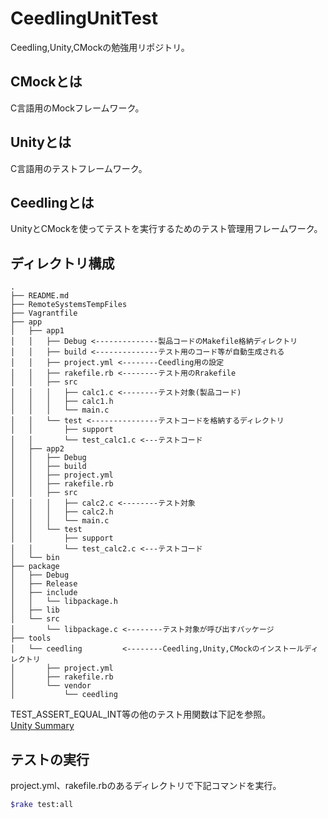 CeedlingUnitTest
=================

Ceedling,Unity,CMockの勉強用リポジトリ。

CMockとは
----------------
C言語用のMockフレームワーク。

Unityとは
---------
C言語用のテストフレームワーク。

Ceedlingとは
------------
UnityとCMockを使ってテストを実行するためのテスト管理用フレームワーク。

ディレクトリ構成
-----------------
```
.  
├── README.md  
├── RemoteSystemsTempFiles  
├── Vagrantfile  
├── app  
│   ├── app1  
│   │   ├── Debug <--------------製品コードのMakefile格納ディレクトリ  
│   │   ├── build <--------------テスト用のコード等が自動生成される  
│   │   ├── project.yml <--------Ceedling用の設定  
│   │   ├── rakefile.rb <--------テスト用のRrakefile  
│   │   ├── src  
│   │   │   ├── calc1.c <--------テスト対象(製品コード)  
│   │   │   ├── calc1.h  
│   │   │   └── main.c  
│   │   └── test <---------------テストコードを格納するディレクトリ  
│   │       ├── support  
│   │       └── test_calc1.c <---テストコード  
│   ├── app2  
│   │   ├── Debug   
│   │   ├── build  
│   │   ├── project.yml  
│   │   ├── rakefile.rb  
│   │   ├── src  
│   │   │   ├── calc2.c <--------テスト対象  
│   │   │   ├── calc2.h  
│   │   │   └── main.c  
│   │   └── test  
│   │       ├── support  
│   │       └── test_calc2.c <---テストコード  
│   └── bin  
├── package  
│   ├── Debug  
│   ├── Release  
│   ├── include  
│   │   └── libpackage.h  
│   ├── lib  
│   └── src  
│       └── libpackage.c <--------テスト対象が呼び出すパッケージ  
├── tools  
│   └── ceedling         <--------Ceedling,Unity,CMockのインストールディレクトリ  
│       ├── project.yml  
│       ├── rakefile.rb  
│       └── vendor  
│           └── ceedling  
```

TEST_ASSERT_EQUAL_INT等の他のテスト用関数は下記を参照。  
[Unity Summary](https://github.com/ThrowTheSwitch/Unity/blob/master/docs/Unity%20Summary.txt)


テストの実行
-------------
project.yml、rakefile.rbのあるディレクトリで下記コマンドを実行。

```sh
$rake test:all
```
